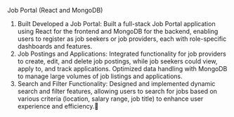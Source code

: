 Job Portal (React and MongoDB)
1) Built Developed a Job Portal: Built a full-stack Job Portal application using React for the frontend and MongoDB for
the backend, enabling users to register as job seekers or job providers, each with role-specific dashboards and
features.
2) Job Postings and Applications: Integrated functionality for job providers to create, edit, and delete job postings,
while job seekers could view, apply to, and track applications. Optimized data handling with MongoDB to manage
large volumes of job listings and applications.
3) Search and Filter Functionality: Designed and implemented dynamic search and filter features, allowing users to
search for jobs based on various criteria (location, salary range, job title) to enhance user experience and efficiency.
